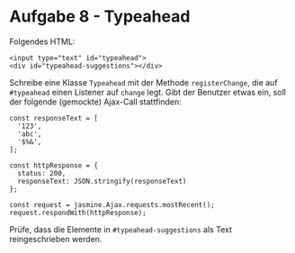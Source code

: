 # Aufgabe 8 - Typeahead

Folgendes HTML:

```
<input type="text" id="typeahead">
<div id="typeahead-suggestions"></div>
```

Schreibe eine Klasse `Typeahead` mit der Methode `registerChange`, die auf `#typeahead` einen Listener auf `change` legt. Gibt der Benutzer etwas ein, soll der folgende (gemockte) Ajax-Call stattfinden:

```
const responseText = [
  '123',
  'abc',
  '$%&',
];
        
const httpResponse = {
  status: 200,
  responseText: JSON.stringify(responseText)
};

const request = jasmine.Ajax.requests.mostRecent();
request.respondWith(httpResponse);
```

Prüfe, dass die Elemente in `#typeahead-suggestions` als Text reingeschrieben werden.